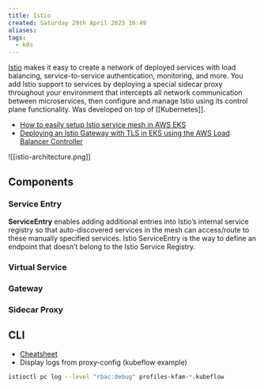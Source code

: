 ```yaml
---
title: Istio
created: Saturday 29th April 2023 16:49
aliases: 
tags:
  - k8s
---
```

[Istio](https://istio.io/) makes it easy to create a network of deployed services with load balancing, service-to-service authentication, monitoring, and more. You add Istio support to services by deploying a special sidecar proxy throughout your environment that intercepts all network communication between microservices, then configure and manage Istio using its control plane functionality. Was developed on top of [[Kubernetes]].

- [How to easily setup Istio service mesh in AWS EKS](https://www.linkedin.com/pulse/how-easily-setup-istio-service-mesh-aws-eks-ihar-vauchok)
- [Deploying an Istio Gateway with TLS in EKS using the AWS Load Balancer Controller](https://itnext.io/deploying-an-istio-gateway-with-tls-in-eks-using-the-aws-load-balancer-controller-448812e081e5)


![[istio-architecture.png]]

## Components

### Service Entry

**ServiceEntry** enables adding additional entries into Istio’s internal service registry so that auto-discovered services in the mesh can access/route to these manually specified services. Istio ServiceEntry is the way to define an endpoint that doesn’t belong to the Istio Service Registry.

### Virtual Service

### Gateway

### Sidecar Proxy
## CLI

- [Cheatsheet](https://istio-cheatsheet.tetratelabs.io/istioctl)
- Display logs from proxy-config (kubeflow example)

```bash
istioctl pc log --level "rbac:debug" profiles-kfam-*.kubeflow
```